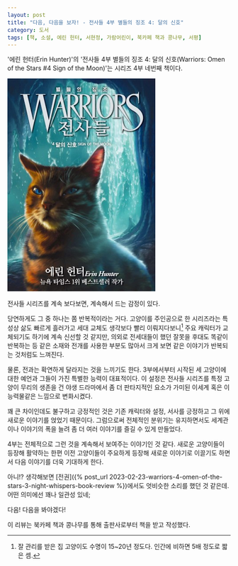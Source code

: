 ```yaml
---
layout: post
title: "다음, 다음을 보자! - 전사들 4부 별들의 징조 4: 달의 신호"
category: 도서
tags: [책, 소설, 에린 헌터, 서현정, 가람어린이, 북카페 책과 콩나무, 서평]
---
```


'에린 헌터(Erin Hunter)'의
'전사들 4부 별들의 징조 4: 달의 신호(Warriors: Omen of the Stars #4 Sign of the Moon)'는
시리즈 4부 네번째 책이다.

![표지](/images/book/warriors-4-omen-of-the-stars-4-sign-of-the-moon-book-h480.jpg)

전사들 시리즈를 계속 보다보면, 계속해서 드는 감정이 있다.

당연하게도 그 중 하나는 쫌 반복적이라는 거다.
고양이를 주인공으로 한 시리즈라는 특성상
삶도 빠르게 흘러가고 세대 교체도 생각보다 빨리 이뤄지다보니[^1]
주요 캐릭터가 교체되기도 하기에 계속 신선할 것 같지만,
의외로 전세대들이 했던 잘못을 후대도 똑같이 반복하는 등
같은 소재와 전개를 사용한 부분도 많아서
크게 보면 같은 이야기가 반복되는 것처럼도 느껴진다.

[^1]: 잘 관리를 받은 집 고양이도 수명이 15~20년 정도다. 인간에 비하면 5배 정도로 짧은 셈.

물론, 전과는 확연하게 달라지는 것을 느끼기도 한다.
3부에서부터 시작된 세 고양이에 대한 예언과 그들이 가진 특별한 능력이 대표적이다.
이 설정은 전사들 시리즈를 특정 고양이 무리의 생존을 건 야생 드라마에서
좀 더 판타지적인 요소가 가미된 이세계 혹은 이능력물같은 느낌으로 변화시켰다.

꽤 큰 차이인데도 불구하고 긍정적인 것은
기존 캐릭터와 설정, 서사를 긍정하고
그 위에 새로운 이야기를 얹었기 때문이다.
그럼으로써 전체적인 분위기는 유지하면서도
세계관이나 이야기의 폭을 늘려
좀 더 여러 이야기를 즐길 수 있게 만들었다.

4부는 전체적으로 그런 것을 계속해서 보여주는 이야기인 것 같다.
새로운 고양이들이 등장해 활약하는 한편
이전 고양이들이 주요하게 등장해
새로운 이야기로 이끌기도 하면서
다음 이야기를 더욱 기대하게 한다.

아니!?
생각해보면 [전권]({% post_url 2023-02-23-warriors-4-omen-of-the-stars-3-night-whispers-book-review %})에서도 엇비슷한 소리를 했던 것 같은데.
어떤 의미에선 꽤나 일관성 있네;

다음! 다음을 봐야겠다!



<div class="im im-info">
이 리뷰는 북카페 책과 콩나무를 통해 출판사로부터 책을 받고 작성했다.
</div>
